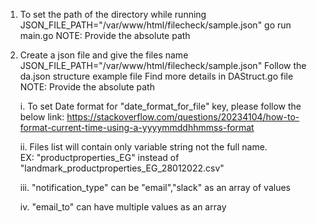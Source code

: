 1. To set the path of the directory while running
    JSON_FILE_PATH="/var/www/html/filecheck/sample.json" go run main.go
    NOTE: Provide the absolute path

2. Create a json file and give the files name
    JSON_FILE_PATH="/var/www/html/filecheck/sample.json"
    Follow the da.json structure example file
    Find more details in DAStruct.go file
    NOTE: Provide the absolute path
    
    
    i. To set Date format for "date_format_for_file" key, please follow the below link:
       https://stackoverflow.com/questions/20234104/how-to-format-current-time-using-a-yyyymmddhhmmss-format
       
    ii. Files list will contain only variable string not the full name.  
        EX: "productproperties_EG" instead of "landmark_productproperties_EG_28012022.csv"
        
    iii. "notification_type" can be "email","slack" as an array of values
    
    iv. "email_to" can have multiple values as an array

